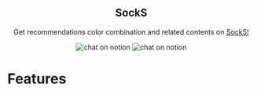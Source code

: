 <p align="center">
  <h2 align="center">SockS</h2>
  <p align="center">Get recommendations color combination and related contents on <a href="#">SockS!</a></p>
</p>

<p align="center">
  <img src="https://img.shields.io/badge/chat-on%20mattermost-yellowgreen" alt="chat on notion"/> 
  <img src="https://img.shields.io/badge/chat-on%20notion-red" alt="chat on notion"/>
</p>

# Features

